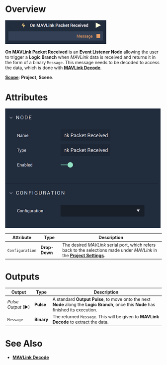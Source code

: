 # Overview

![The On MAVlink Packet Received Node.](../../../../.gitbook/assets/onmavlinkpacketreceive.png)

**On MAVLink Packet Received**  is an **Event Listener Node** allowing the user to trigger a **Logic Branch** when *MAVLink* data  is received and returns it in the form of a binary `Message`. This message needs to be decoded to access the data, which is done with [**MAVLink Decode**](../mavlink-decode.md).

[**Scope**](../../overview.md#scopes): **Project**, **Scene**.

# Attributes

![The On MAVLink Packet Received Node Attributes.](../../../../.gitbook/assets/onmavlinkpacketreceivedatts.png)

|Attribute|Type|Description|
|---|---|---|
|`Configuration`|**Drop-Down**|The desired *MAVLink* serial port, which refers back to the selections made under *MAVLink* in the [**Project Settings**](../../../../modules/project-settings/mavlink.md).| 


# Outputs

|Output|Type|Description|
|---|---|---|
|*Pulse Output* (►)|**Pulse**|A standard **Output Pulse**, to move onto the next **Node** along the **Logic Branch**, once this **Node** has finished its execution.|
|`Message`|**Binary**|The returned `Message`. This will be given to **MAVLink Decode** to extract the data.|


# See Also

* [**MAVLink Decode**](../mavlink-decode.md)
